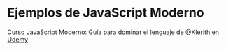 # Ejemplos de JavaScript Moderno

Curso JavaScript Moderno: Guía para dominar el lenguaje de [@Klerith](https://github.com/Klerith) en [Udemy](https://www.udemy.com/course/javascript-fernando-herrera/)
